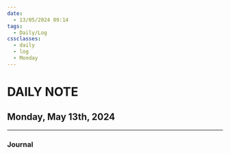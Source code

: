 ```yaml
---
date:
  - 13/05/2024 09:14
tags:
  - Daily/Log
cssclasses:
  - daily
  - log
  - Monday
---
```

# DAILY NOTE
## Monday, May 13th, 2024
---
### Journal
